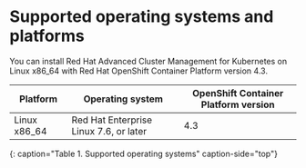 # Supported operating systems and platforms

You can install Red Hat Advanced Cluster Management for Kubernetes on Linux x86_64 with Red Hat OpenShift Container Platform version 4.3.

|Platform|Operating system| OpenShift Container Platform version
|--------|----------------|---|
|   Linux x86_64       | Red Hat Enterprise Linux 7.6, or later | 4.3 |
{: caption="Table 1. Supported operating systems" caption-side="top"}
